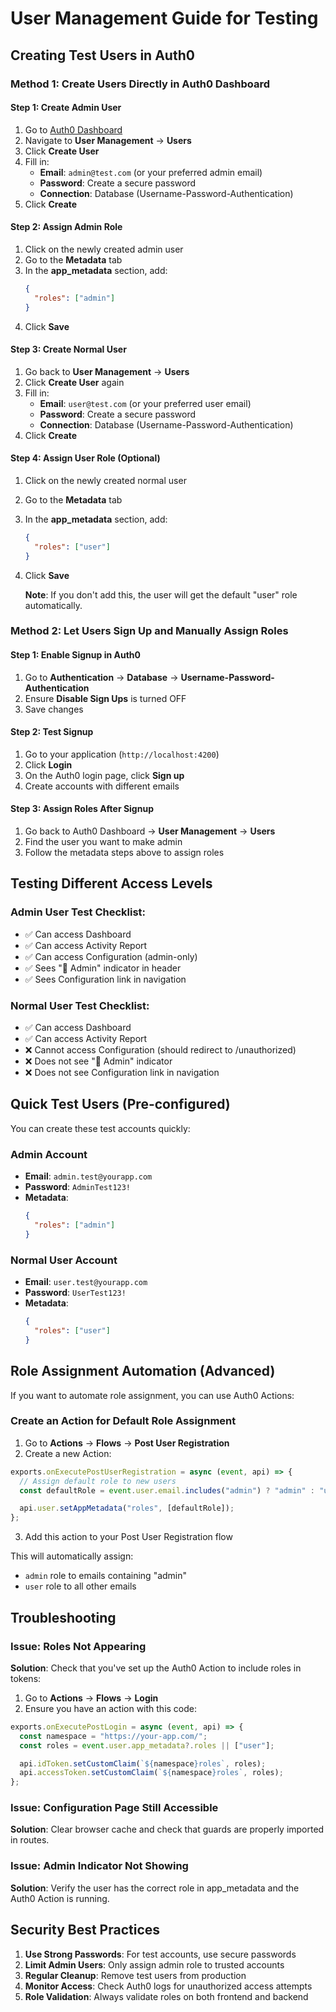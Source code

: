 # User Management Guide for Testing

## Creating Test Users in Auth0

### Method 1: Create Users Directly in Auth0 Dashboard

#### Step 1: Create Admin User

1. Go to [Auth0 Dashboard](https://manage.auth0.com/)
2. Navigate to **User Management** → **Users**
3. Click **Create User**
4. Fill in:
   - **Email**: `admin@test.com` (or your preferred admin email)
   - **Password**: Create a secure password
   - **Connection**: Database (Username-Password-Authentication)
5. Click **Create**

#### Step 2: Assign Admin Role

1. Click on the newly created admin user
2. Go to the **Metadata** tab
3. In the **app_metadata** section, add:
   ```json
   {
     "roles": ["admin"]
   }
   ```
4. Click **Save**

#### Step 3: Create Normal User

1. Go back to **User Management** → **Users**
2. Click **Create User** again
3. Fill in:
   - **Email**: `user@test.com` (or your preferred user email)
   - **Password**: Create a secure password
   - **Connection**: Database (Username-Password-Authentication)
4. Click **Create**

#### Step 4: Assign User Role (Optional)

1. Click on the newly created normal user
2. Go to the **Metadata** tab
3. In the **app_metadata** section, add:
   ```json
   {
     "roles": ["user"]
   }
   ```
4. Click **Save**

   **Note**: If you don't add this, the user will get the default "user" role automatically.

### Method 2: Let Users Sign Up and Manually Assign Roles

#### Step 1: Enable Signup in Auth0

1. Go to **Authentication** → **Database** → **Username-Password-Authentication**
2. Ensure **Disable Sign Ups** is turned OFF
3. Save changes

#### Step 2: Test Signup

1. Go to your application (`http://localhost:4200`)
2. Click **Login**
3. On the Auth0 login page, click **Sign up**
4. Create accounts with different emails

#### Step 3: Assign Roles After Signup

1. Go back to Auth0 Dashboard → **User Management** → **Users**
2. Find the user you want to make admin
3. Follow the metadata steps above to assign roles

## Testing Different Access Levels

### Admin User Test Checklist:

- ✅ Can access Dashboard
- ✅ Can access Activity Report
- ✅ Can access Configuration (admin-only)
- ✅ Sees "👑 Admin" indicator in header
- ✅ Sees Configuration link in navigation

### Normal User Test Checklist:

- ✅ Can access Dashboard
- ✅ Can access Activity Report
- ❌ Cannot access Configuration (should redirect to /unauthorized)
- ❌ Does not see "👑 Admin" indicator
- ❌ Does not see Configuration link in navigation

## Quick Test Users (Pre-configured)

You can create these test accounts quickly:

### Admin Account

- **Email**: `admin.test@yourapp.com`
- **Password**: `AdminTest123!`
- **Metadata**:
  ```json
  {
    "roles": ["admin"]
  }
  ```

### Normal User Account

- **Email**: `user.test@yourapp.com`
- **Password**: `UserTest123!`
- **Metadata**:
  ```json
  {
    "roles": ["user"]
  }
  ```

## Role Assignment Automation (Advanced)

If you want to automate role assignment, you can use Auth0 Actions:

### Create an Action for Default Role Assignment

1. Go to **Actions** → **Flows** → **Post User Registration**
2. Create a new Action:

```javascript
exports.onExecutePostUserRegistration = async (event, api) => {
  // Assign default role to new users
  const defaultRole = event.user.email.includes("admin") ? "admin" : "user";

  api.user.setAppMetadata("roles", [defaultRole]);
};
```

3. Add this action to your Post User Registration flow

This will automatically assign:

- `admin` role to emails containing "admin"
- `user` role to all other emails

## Troubleshooting

### Issue: Roles Not Appearing

**Solution**: Check that you've set up the Auth0 Action to include roles in tokens:

1. Go to **Actions** → **Flows** → **Login**
2. Ensure you have an action with this code:

```javascript
exports.onExecutePostLogin = async (event, api) => {
  const namespace = "https://your-app.com/";
  const roles = event.user.app_metadata?.roles || ["user"];

  api.idToken.setCustomClaim(`${namespace}roles`, roles);
  api.accessToken.setCustomClaim(`${namespace}roles`, roles);
};
```

### Issue: Configuration Page Still Accessible

**Solution**: Clear browser cache and check that guards are properly imported in routes.

### Issue: Admin Indicator Not Showing

**Solution**: Verify the user has the correct role in app_metadata and the Auth0 Action is running.

## Security Best Practices

1. **Use Strong Passwords**: For test accounts, use secure passwords
2. **Limit Admin Users**: Only assign admin role to trusted accounts
3. **Regular Cleanup**: Remove test users from production
4. **Monitor Access**: Check Auth0 logs for unauthorized access attempts
5. **Role Validation**: Always validate roles on both frontend and backend
